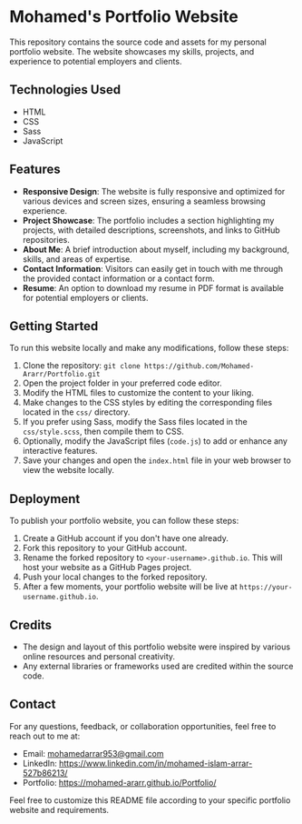 
# Mohamed's Portfolio Website

This repository contains the source code and assets for my personal portfolio website. The website showcases my skills, projects, and experience to potential employers and clients.

## Technologies Used

- HTML
- CSS
- Sass
- JavaScript

## Features

- **Responsive Design**: The website is fully responsive and optimized for various devices and screen sizes, ensuring a seamless browsing experience.
- **Project Showcase**: The portfolio includes a section highlighting my projects, with detailed descriptions, screenshots, and links to GitHub repositories.
- **About Me**: A brief introduction about myself, including my background, skills, and areas of expertise.
- **Contact Information**: Visitors can easily get in touch with me through the provided contact information or a contact form.
- **Resume**: An option to download my resume in PDF format is available for potential employers or clients.

## Getting Started

To run this website locally and make any modifications, follow these steps:

1. Clone the repository: `git clone https://github.com/Mohamed-Ararr/Portfolio.git`
2. Open the project folder in your preferred code editor.
3. Modify the HTML files to customize the content to your liking.
4. Make changes to the CSS styles by editing the corresponding files located in the `css/` directory.
5. If you prefer using Sass, modify the Sass files located in the `css/style.scss`, then compile them to CSS.
6. Optionally, modify the JavaScript files (`code.js`) to add or enhance any interactive features.
7. Save your changes and open the `index.html` file in your web browser to view the website locally.

## Deployment

To publish your portfolio website, you can follow these steps:

1. Create a GitHub account if you don't have one already.
2. Fork this repository to your GitHub account.
3. Rename the forked repository to `<your-username>.github.io`. This will host your website as a GitHub Pages project.
4. Push your local changes to the forked repository.
5. After a few moments, your portfolio website will be live at `https://your-username.github.io`.

## Credits

- The design and layout of this portfolio website were inspired by various online resources and personal creativity.
- Any external libraries or frameworks used are credited within the source code.

## Contact

For any questions, feedback, or collaboration opportunities, feel free to reach out to me at:

- Email: mohamedarrar953@gmail.com
- LinkedIn: https://www.linkedin.com/in/mohamed-islam-arrar-527b86213/
- Portfolio: https://mohamed-ararr.github.io/Portfolio/

Feel free to customize this README file according to your specific portfolio website and requirements.
